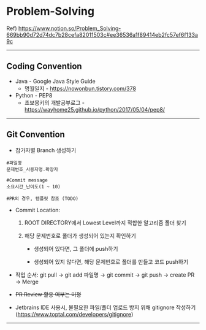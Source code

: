 # Problem-Solving

Ref) https://www.notion.so/Problem_Solving-669bb90d72d74dc7b28cefa82011503c#ee36536a1f89414eb2fc57ef6f133a9c

---

## Coding Convention

- Java - Google Java Style Guide
  - 명월일지 - https://nowonbun.tistory.com/378
- Python  - PEP8
  - 초보몽키의 개발공부로그 - https://wayhome25.github.io/python/2017/05/04/pep8/

---

## Git Convention

- 참가자별 Branch 생성하기

````
#파일명
문제번호_사용자명.확장자

#Commit message
소요시간_난이도(1 ~ 10)

#PR의 경우, 템플릿 참조 (TODO)
````

- Commit Location:

  1. ROOT DIRECTORY에서 Lowest Level까지 적합한 알고리즘 폴더 찾기 

  2. 해당 문제번호로 폴더가 생성되어 있는지 확인하기

     - 생성되어 있다면, 그 폴더에 push하기

     - 생성되어 있지 않다면, 해당 문제번호로 폴더를 만들고 코드 push하기

- 작업 순서: git pull &rarr; git add 파일명 &rarr; git commit &rarr; git push &rarr; create PR &rarr; Merge
- ~~PR Review 활용 여부는 미정~~
- Jetbrains IDE 사용시, 불필요한 파일/폴더 업로드 방지 위해 gitignore 작성하기 (https://www.toptal.com/developers/gitignore) 

----







